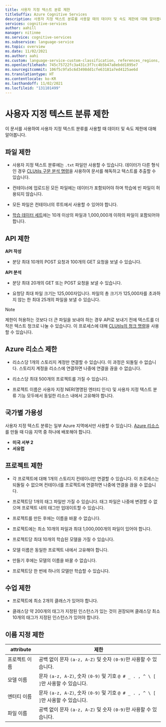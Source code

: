 ```yaml
---
title: 사용자 지정 텍스트 분류 제한
titleSuffix: Azure Cognitive Services
description: 사용자 지정 텍스트 분류를 사용할 때의 데이터 및 속도 제한에 대해 알아봅니다.
services: cognitive-services
author: aahill
manager: nitinme
ms.service: cognitive-services
ms.subservice: language-service
ms.topic: overview
ms.date: 11/02/2021
ms.author: aahi
ms.custom: language-service-custom-classification, references_regions, ignite-fall-2021
ms.openlocfilehash: 745c75722fc3a431c3f7cc4b5b47a8ebdd1895e7
ms.sourcegitcommit: 106f5c9fa5c6d3498dd1cfe63181a7ed4125ae6d
ms.translationtype: HT
ms.contentlocale: ko-KR
ms.lasthandoff: 11/02/2021
ms.locfileid: "131101499"
---
```

# <a name="custom-text-classification-limits"></a>사용자 지정 텍스트 분류 제한

이 문서를 사용하여 사용자 지정 텍스트 분류를 사용할 때 데이터 및 속도 제한에 대해 알아봅니다.

## <a name="file-limits"></a>파일 제한

* 사용자 지정 텍스트 분류에는 `.txt` 파일만 사용할 수 있습니다. 데이터가 다른 형식인 경우 [CLUtils 구문 분석 명령](https://aka.ms/CognitiveServicesLanguageUtilities)을 사용하여 문서를 해독하고 텍스트를 추출할 수 있습니다.

* 컨테이너에 업로드된 모든 파일에는 데이터가 포함되어야 하며 학습에 빈 파일이 허용되지 않습니다.

* 모든 파일은 컨테이너의 루트에서 사용할 수 있어야 합니다.

* [학습 데이터 세트](how-to/train-model.md#data-splits)에는 10개 이상의 파일과 1,000,000개 이하의 파일이 포함되어야 합니다.

## <a name="api-limits"></a>API 제한

**API 작성**

* 분당 최대 10개의 POST 요청과 100개의 GET 요청을 보낼 수 있습니다.

**API 분석**

* 분당 최대 20개의 GET 또는 POST 요청을 보낼 수 있습니다.

* 요청당 최대 파일 크기는 125,000자입니다. 파일의 총 크기가 125,000자를 초과하지 않는 한 최대 25개의 파일을 보낼 수 있습니다.

> [!NOTE]
> 제한이 허용하는 것보다 더 큰 파일을 보내야 하는 경우 API로 보내기 전에 텍스트를 더 작은 텍스트 청크로 나눌 수 있습니다. 이 프로세스에 대해 [CLUtils의 청크 명령](https://github.com/microsoft/CogSLanguageUtilities/tree/main/CLUtils/CogSLanguageUtilities.ViewLayer.CliCommands/Commands/ChunkCommand)을 사용할 수 있습니다.

## <a name="azure-resource-limits"></a>Azure 리소스 제한

* 리소스당 1개의 스토리지 계정만 연결할 수 있습니다. 이 과정은 되돌릴 수 없습니다. 스토리지 계정을 리소스에 연결하면 나중에 연결을 끊을 수 없습니다.

* 리소스당 최대 500개의 프로젝트를 가질 수 있습니다.

* 프로젝트 이름은 사용자 지정 NER(명명된 엔터티 인식) 및 사용자 지정 텍스트 분류 기능 모두에서 동일한 리소스 내에서 고유해야 합니다.

## <a name="regional-availability"></a>국가별 가용성 

사용자 지정 텍스트 분류는 일부 Azure 지역에서만 사용할 수 있습니다. [Azure 리소스](how-to/create-project.md)를 만들 때 다음 지역 중 하나에 배포해야 합니다.
* **미국 서부 2**
* **서유럽**

## <a name="project-limits"></a>프로젝트 제한

* 각 프로젝트에 대해 1개의 스토리지 컨테이너만 연결할 수 있습니다. 이 프로세스는 되돌릴 수 없으며 컨테이너를 프로젝트에 연결하면 나중에 연결을 끊을 수 없습니다.

* 프로젝트당 1개의 태그 파일만 가질 수 있습니다. 태그 파일은 나중에 변경할 수 없으며 프로젝트 내의 태그만 업데이트할 수 있습니다.

* 프로젝트를 만든 후에는 이름을 바꿀 수 없습니다.

* 프로젝트에는 최소 10개의 파일과 최대 1,000,000개의 파일이 있어야 합니다.

* 프로젝트당 최대 10개의 학습된 모델을 가질 수 있습니다.

* 모델 이름은 동일한 프로젝트 내에서 고유해야 합니다.

* 만들기 후에는 모델의 이름을 바꿀 수 없습니다.

* 프로젝트당 한 번에 하나의 모델만 학습할 수 있습니다.

## <a name="classes-limits"></a>수업 제한

* 프로젝트에 최소 2개의 클래스가 있어야 합니다. <!-- The maximum is 200 classes. -->

* 클래스당 약 200개의 태그가 지정된 인스턴스가 있는 것이 권장되며 클래스당 최소 10개의 태그가 지정된 인스턴스가 있어야 합니다.

## <a name="naming-limits"></a>이름 지정 제한

| attribute | 제한 |
|--|--|
| 프로젝트 이름 |  공백 없이 문자 `(a-z, A-Z)` 및 숫자 `(0-9)`만 사용할 수 있습니다. |
| 모델 이름 |  문자 `(a-z, A-Z)`, 숫자 `(0-9)` 및 기호 `@ # _ . , ^ \ [ ]`만 사용할 수 있습니다. |
| 엔터티 이름| 문자 `(a-z, A-Z)`, 숫자 `(0-9)` 및 기호 `@ # _ . , ^ \ [ ]`만 사용할 수 있습니다. |
| 파일 이름 | 공백 없이 문자 `(a-z, A-Z)` 및 숫자 `(0-9)`만 사용할 수 있습니다. |
